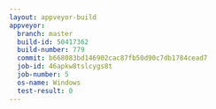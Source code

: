 ```yaml
---
layout: appveyor-build
appveyor:
  branch: master
  build-id: 50417362
  build-number: 779
  commit: b668083bd146902cac87fb50d90c7db1784cead7
  job-id: 46apkw8tslcygs8t
  job-number: 5
  os-name: Windows
  test-result: 0
---
```

